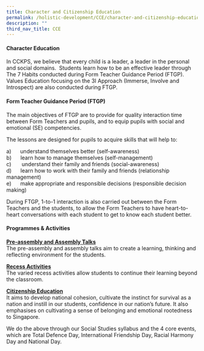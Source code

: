 ```yaml
---
title: Character and Citizenship Education
permalink: /holistic-development/CCE/character-and-citizenship-education/
description: ""
third_nav_title: CCE
---
```

#### **Character Education**

In CCKPS, we believe that every child is a leader, a leader in the personal and social domains.  Students learn how to be an effective leader through The 7 Habits conducted during Form Teacher Guidance Period (FTGP). Values Education focusing on the 3I Approach (Immerse, Involve and Introspect) are also conducted during FTGP.

  

#### **Form Teacher Guidance Period (FTGP)**

The main objectives of FTGP are to provide for quality interaction time between Form Teachers and pupils, and to equip pupils with social and emotional (SE) competencies.

  

The lessons are designed for pupils to acquire skills that will help to:

a)      understand themselves better (self-awareness)   
b)      learn how to manage themselves (self-management)    
c)       understand their family and friends (social-awareness)   
d)      learn how to work with their family and friends (relationship management)    
e)      make appropriate and responsible decisions (responsible decision making)


During FTGP, 1-to-1 interaction is also carried out between the Form Teachers and the students, to allow the Form Teachers to have heart-to-heart conversations with each student to get to know each student better.

  

#### **Programmes & Activities**

**<u>Pre-assembly and Assembly Talks</u>**    
The pre-assembly and assembly talks aim to create a learning, thinking and reflecting environment for the students.  

  

**<u>Recess Activities</u>**     
The varied recess activities allow students to continue their learning beyond the classroom.  

  

**<u>Citizenship Education</u>**   
It aims to develop national cohesion, cultivate the instinct for survival as a nation and instill in our students, confidence in our nation’s future. It also emphasises on cultivating a sense of belonging and emotional rootedness to Singapore.

  

We do the above through our Social Studies syllabus and the 4 core events, which are Total Defence Day, International Friendship Day, Racial Harmony Day and National Day.